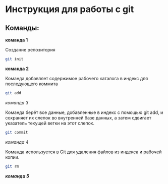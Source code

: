 # Инструкция для работы с git

## Команды:

**команда 1**

Создание репозитория
```sh
git init
```

__команда 2__

Команда добавляет содержимое рабочего каталога в индекс для последующего коммита
```sh
git add
```

*команда 3*

Команда берёт все данные, добавленные в индекс с помощью git add, и сохраняет их слепок во внутренней базе данных, а затем сдвигает указатель текущей ветки на этот слепок.
```sh
git commit
```

_команда 4_

Команда используется в Git для удаления файлов из индекса и рабочей копии.
```sh
git rm
```

_**команда 5**_
